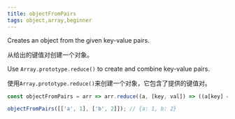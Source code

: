 ```yaml
---
title: objectFromPairs
tags: object,array,beginner
---
```


Creates an object from the given key-value pairs.

从给出的键值对创建一个对象。

Use `Array.prototype.reduce()` to create and combine key-value pairs.

使用`Array.prototype.reduce()`来创建一个对象，它包含了提供的键值对。

```js
const objectFromPairs = arr => arr.reduce((a, [key, val]) => ((a[key] = val), a), {});
```

```js
objectFromPairs([['a', 1], ['b', 2]]); // {a: 1, b: 2}
```
